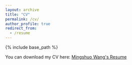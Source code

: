 ```yaml
---
layout: archive
title: "CV"
permalink: /cv/
author_profile: true
redirect_from:
  - /resume
---
```


{% include base_path %}

You can download my CV here: [Mingshuo Wang's Resume](”https://miawang32.github.io/assets/resume_Mingshuo_W.pdf“)
